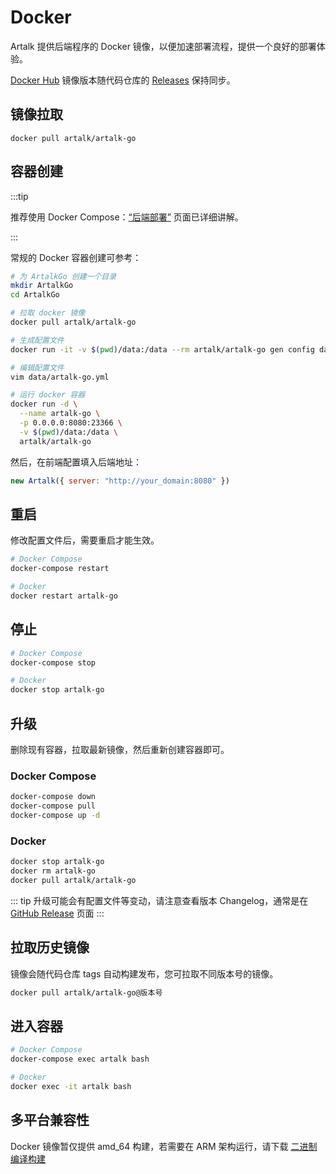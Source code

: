 # Docker

Artalk 提供后端程序的 Docker 镜像，以便加速部署流程，提供一个良好的部署体验。

[Docker Hub](https://hub.docker.com/r/artalk/artalk-go) 镜像版本随代码仓库的 [Releases](https://github.com/ArtalkJS/ArtalkGo/releases) 保持同步。

## 镜像拉取

`docker pull artalk/artalk-go`

## 容器创建

:::tip

推荐使用 Docker Compose：[“后端部署”](/guide/backend/install) 页面已详细讲解。

:::

常规的 Docker 容器创建可参考：

```bash
# 为 ArtalkGo 创建一个目录
mkdir ArtalkGo
cd ArtalkGo

# 拉取 docker 镜像
docker pull artalk/artalk-go

# 生成配置文件
docker run -it -v $(pwd)/data:/data --rm artalk/artalk-go gen config data/artalk-go.yml

# 编辑配置文件
vim data/artalk-go.yml

# 运行 docker 容器
docker run -d \
  --name artalk-go \
  -p 0.0.0.0:8080:23366 \
  -v $(pwd)/data:/data \
  artalk/artalk-go
```

然后，在前端配置填入后端地址：

```js
new Artalk({ server: "http://your_domain:8080" })
```

## 重启

修改配置文件后，需要重启才能生效。

```bash
# Docker Compose
docker-compose restart

# Docker
docker restart artalk-go
```

## 停止

```bash
# Docker Compose
docker-compose stop

# Docker
docker stop artalk-go
```

## 升级

删除现有容器，拉取最新镜像，然后重新创建容器即可。

### Docker Compose

```bash
docker-compose down
docker-compose pull
docker-compose up -d
```

### Docker

```bash
docker stop artalk-go
docker rm artalk-go
docker pull artalk/artalk-go
```

::: tip
升级可能会有配置文件等变动，请注意查看版本 Changelog，通常是在 [GitHub Release](https://github.com/ArtalkJS/ArtalkGo/releases) 页面
:::

## 拉取历史镜像

镜像会随代码仓库 tags 自动构建发布，您可拉取不同版本号的镜像。

```bash
docker pull artalk/artalk-go@版本号
```

## 进入容器

```bash
# Docker Compose
docker-compose exec artalk bash

# Docker
docker exec -it artalk bash
```

## 多平台兼容性

Docker 镜像暂仅提供 amd_64 构建，若需要在 ARM 架构运行，请下载 [二进制编译构建](/guide/backend/install.md#普通方式)
